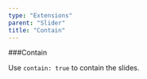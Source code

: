 ```yaml
---
type: "Extensions"
parent: "Slider"
title: "Contain"
---
```


###Contain

Use `contain: true` to contain the slides.

<demo>
  <demovanilla src="inline/demos/slider/contain-center">
  </demovanilla>
</demo>

<demo>
  <demovanilla src="inline/demos/slider/contain-left">
  </demovanilla>
</demo>

<demo>
  <demovanilla src="inline/demos/slider/contain-right">
  </demovanilla>
</demo>
